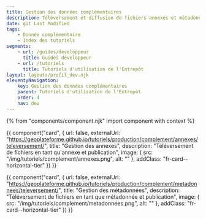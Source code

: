 ```yaml
---
title: Gestion des données complémentaires
description: Téléversement et diffusion de fichiers annexes et métadonnées
date: git Last Modified
tags:
    - Donnée complémentaire
    - Index des tutoriels
segments:
    - url: /guides/developpeur
      title: Guides développeur
    - url: /tutoriels
      title: Tutoriels d'utilisation de l'Entrepôt
layout: layouts/profil_dev.njk
eleventyNavigation:
    key: Gestion des données complémentaires
    parent: Tutoriels d'utilisation de l'Entrepôt
    order: 4
    nav: dev
---
```


{% from "components/component.njk" import component with context %}

<div class="fr-grid-row--gutters fr-mb-1w">

<div class="fr-col fr-col-md-12">

{{ component("card", {
    url: false,
    externalUrl: "https://geoplateforme.github.io/tutoriels/production/complement/annexes/televersement/",
    title: "Gestion des annexes",
    description: "Téléversement de fichiers en tant qu'annexe et publication",
    image: {
        src: "/img/tutoriels/complement/annexes.png",
        alt: ""
    },
    addClass: "fr-card--horizontal-tier"
}) }}

</div>

<div class="fr-col fr-col-md-12">

{{ component("card", {
    url: false,
    externalUrl: "https://geoplateforme.github.io/tutoriels/production/complement/metadonnees/televersement/",
    title: "Gestion des métadonnées",
    description: "Téléversement de fichiers en tant que métadonnée et publication",
    image: {
        src: "/img/tutoriels/complement/metadonnees.png",
        alt: ""
    },
    addClass: "fr-card--horizontal-tier"
}) }}

</div>

</div>
